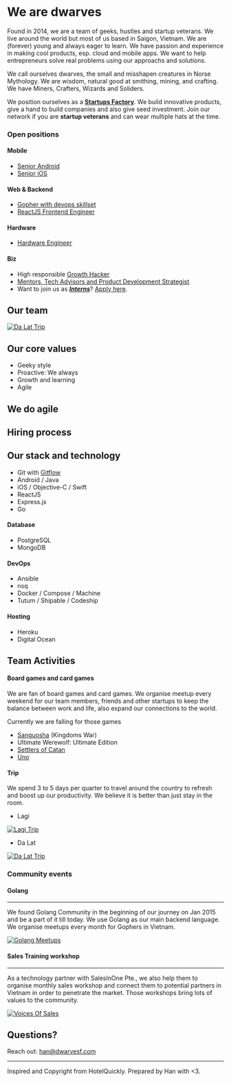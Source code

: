 # We are dwarves

Found in 2014, we are a team of geeks, hustles and startup veterans. We live around the world but most of us based in Saigon, Vietnam. We are (forever) young and always eager to learn. We have passion and experience in making cool products, esp. cloud and mobile apps. We want to help entrepreneurs solve real problems using our approachs and solutions.

We call ourselves dwarves, the small and misshapen creatures in Norse Mythology. We are wisdom, natural good at smithing, mining, and crafting. We have Miners, Crafters, Wizards and Soliders.

We position ourselves as a [**Startups Factory**](http://venturebeat.com/2015/01/18/how-venture-builders-are-changing-the-startup-model/). We build innovative products, give a hand to build companies and also give seed investment. Join our network if you are **startup veterans** and can wear multiple hats at the time. 

### Open positions

#### Mobile

- [Senior Android](/open-positions/Android.md)
- [Senior iOS](/open-positions/iOS.md)

#### Web & Backend

- [Gopher with devops skillset](/open-positions/Golang.md)
- [ReactJS Frontend Engineer](/open-positions/Frontend.md)

#### Hardware

- [Hardware Engineer](/open-positions/Hardware.md)

#### Biz

- High responsible [Growth Hacker](/open-positions/GrowthHacker.md)
- [Mentors, Tech Advisors and Product Development Strategist](/open-positions/Mentor.md)
- Want to join us as [**_Interns_**](/open-positions/Intern.md)? [Apply here](#).

## Our team

[![Da Lat Trip](https://raw.githubusercontent.com/dwarvesf/WeAreHiring/master/images/dalat-thumbnail.png)](https://plus.google.com/photos/100392005626903871747/albums/6081135495125009985)

## Our core values

- Geeky style
- Proactive: We always 
- Growth and learning
- Agile

## We do agile

<Blog>

## Hiring process



## Our stack and technology

- Git with [Gitflow](http://nvie.com/posts/a-successful-git-branching-model/)
- Android / Java
- iOS / Objective-C / Swift
- ReactJS
- Express.js
- Go

#### Database

- PostgreSQL
- MongoDB

#### DevOps

- Ansible
- nsq
- Docker / Compose / Machine
- Tutum / Shipable / Codeship

#### Hosting

- Heroku
- Digital Ocean

## Team Activities

#### Board games and card games

We are fan of board games and card games. We organise meetup every weekend for our team members, friends and other startups to keep the balance between work and life, also expand our connections to the world.

Currently we are falling for those games

- [Sanguosha](http://sanguosha.com) (Kingdoms War)
- Ultimate Werewolf: Ultimate Edition
- [Settlers of Catan](http://www.catan.com)
- [Uno](https://en.wikipedia.org/wiki/Uno_(card_game))

#### Trip

We spend 3 to 5 days per quarter to travel around the country to refresh and boost up our productivity. We believe it is better than just stay in the room.

- Lagi

[![Lagi Trip](https://raw.githubusercontent.com/dwarvesf/WeAreHiring/master/images/lagi-thumbnail.png)](https://plus.google.com/photos/100392005626903871747/albums/6081135495125009985)

- Da Lat

[![Da Lat Trip](https://raw.githubusercontent.com/dwarvesf/WeAreHiring/master/images/dalat-thumbnail.png)](https://plus.google.com/photos/100392005626903871747/albums/6081135495125009985)

### Community events

#### Golang
-----

We found Golang Community in the beginning of our journey on Jan 2015 and be a part of it till today. We use Golang as our main backend language. We organise meetups every month for Gophers in Vietnam.

[![Golang Meetups](https://raw.githubusercontent.com/dwarvesf/WeAreHiring/master/images/golang-meetup-thumbnail.png)](https://plus.google.com/photos/100392005626903871747/albums/6081135495125009985)

#### Sales Training workshop
-----

As a technology partner with SalesInOne Pte., we also help them to organise monthly sales workshop and connect them to potential partners in Vietnam in order to penetrate the market. Those workshops bring lots of values to the community.

[![Voices Of Sales](https://raw.githubusercontent.com/dwarvesf/WeAreHiring/master/images/sales-workshop-thumbnail.png)](https://plus.google.com/photos/100392005626903871747/albums/6081135495125009985)

## Questions?

Reach out: han@dwarvesf.com

------

Inspired and Copyright from HotelQuickly. Prepared by Han with <3.